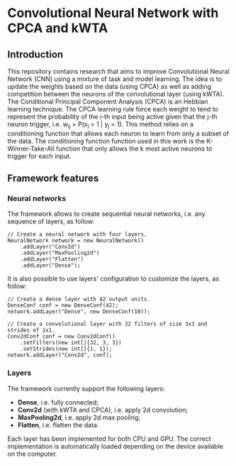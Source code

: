 # Convolutional Neural Network with CPCA and kWTA

## Introduction

This repository contains research that aims to improve Convolutional Neural Network (CNN) using a mixture of task and model learning. The idea is to update the weights based on the data (using CPCA) as well as adding competition between the neurons of the convolutional layer (using kWTA). The Conditional Principal Component Analysis (CPCA) is an Hebbian learning technique. The CPCA learning rule force each weight to tend to represent the probability of the i-th input being active given that the j-th neuron trigger, i.e. w<sub>ij</sub> = P(x<sub>i</sub> = 1 | y<sub>j</sub> = 1). This method relies on a conditioning function that allows each neuron to learn from only a subset of the data. The conditioning function function used in this work is the K-Winner-Take-All function that only allows the k most active neurons to trigger for each input.

## Framework features

### Neural networks

The framework allows to create sequential neural networks, i.e. any sequence of layers, as follow:

    // Create a neural network with four layers.
    NeuralNetwork network = new NeuralNetwork()
        .addLayer("Conv2d")
        .addLayer("MaxPooling2d")
        .addLayer("Flatten")
        .addLayer("Dense");

It is also possible to use layers' configuration to customize the layers, as follow:

    // Create a dense layer with 42 output units.
    DenseConf conf = new DenseConf(42);
    network.addLayer("Dense", new DenseConf(10));

    // Create a convolutional layer with 32 filters of size 3x3 and strides of 1x1.
    Conv2dConf conf = new Conv2dConf()
        .setFilters(new int[]{32, 3, 3})
        .setStrides(new int[]{1, 1});
    network.addLayer("Conv2d", conf);

### Layers

The framework currently support the following layers:
* **Dense**, i.e. fully connected;
* **Conv2d** (with kWTA and CPCA), i.e. apply 2d convolution;
* **MaxPooling2d**, i.e. apply 2d max pooling;
* **Flatten**, i.e. flatten the data.

Each layer has been implemented for both CPU and GPU. The correct implementation is automatically loaded depending on the device available on the computer.

